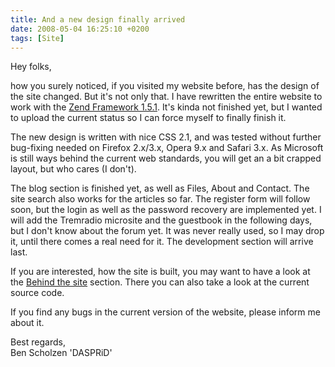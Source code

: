 ```yaml
---
title: And a new design finally arrived
date: 2008-05-04 16:25:10 +0200
tags: [Site]
---
```


Hey folks,

how you surely noticed, if you visited my website before, has the design of the site changed. But it's not only that. I have rewritten the entire website to work with the [Zend Framework 1.5.1](http://framework.zend.com). It's kinda not finished yet, but I wanted to upload the current status so I can force myself to finally finish it.

The new design is written with nice CSS 2.1, and was tested without further bug-fixing needed on Firefox 2.x/3.x, Opera 9.x and Safari 3.x. As Microsoft is still ways behind the current web standards, you will get an a bit crapped layout, but who cares (I don't).

The blog section is finished yet, as well as Files, About and Contact. The site search also works for the articles so far. The register form will follow soon, but the login as well as the password recovery are implemented yet. I will add the Tremradio microsite and the guestbook in the following days, but I don't know about the forum yet. It was never really used, so I may drop it, until there comes a real need for it. The development section will arrive last.

If you are interested, how the site is built, you may want to have a look at the [Behind the site](http://www.dasprids.de/behind-the-site) section. There you can also take a look at the current source code.

If you find any bugs in the current version of the website, please inform me about it.

Best regards,  
Ben Scholzen 'DASPRiD'